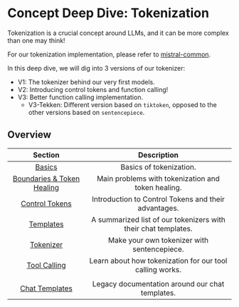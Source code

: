 # Concept Deep Dive: Tokenization

Tokenization is a crucial concept around LLMs, and it can be more complex than one may think!

For our tokenization implementation, please refer to [mistral-common](https://github.com/mistralai/mistral-common).

In this deep dive, we will dig into 3 versions of our tokenizer:
- V1: The tokenizer behind our very first models.
- V2: Introducing control tokens and function calling!
- V3: Better function calling implementation.
    - V3-Tekken: Different version based on `tiktoken`, opposed to the other versions based on `sentencepiece`.

## Overview

| Section                  | Description                                                                 |
|:------------------------:|:---------------------------------------------------------------------------:|
| [Basics](basics.md)               | Basics of tokenization. |
| [Boundaries & Token Healing](boundaries.md)               | Main problems with tokenization and token healing. |
| [Control Tokens](control_tokens.md)               | Introduction to Control Tokens and their advantages. |
| [Templates](templates.md)               | A summarized list of our tokenizers with their chat templates.           |
| [Tokenizer](tokenizer.md)          | Make your own tokenizer with sentencepiece.                             |
| [Tool Calling](tool_calling.md)          | Learn about how tokenization for our tool calling works.                            |
|          |                            |
| [Chat Templates](chat_templates.md)          | Legacy documentation around our chat templates.                             |
